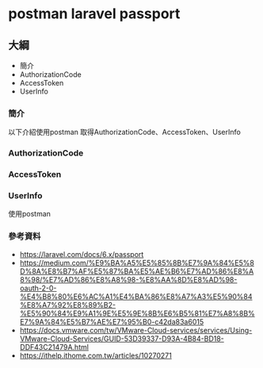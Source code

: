 # postman laravel passport

## 大綱

- 簡介
- AuthorizationCode
- AccessToken
- UserInfo

### 簡介

以下介紹使用postman 取得AuthorizationCode、AccessToken、UserInfo

### AuthorizationCode



### AccessToken

### UserInfo

使用postman 

### 參考資料

- https://laravel.com/docs/6.x/passport
- https://medium.com/%E9%BA%A5%E5%85%8B%E7%9A%84%E5%8D%8A%E8%B7%AF%E5%87%BA%E5%AE%B6%E7%AD%86%E8%A8%98/%E7%AD%86%E8%A8%98-%E8%AA%8D%E8%AD%98-oauth-2-0-%E4%B8%80%E6%AC%A1%E4%BA%86%E8%A7%A3%E5%90%84%E8%A7%92%E8%89%B2-%E5%90%84%E9%A1%9E%E5%9E%8B%E6%B5%81%E7%A8%8B%E7%9A%84%E5%B7%AE%E7%95%B0-c42da83a6015
- https://docs.vmware.com/tw/VMware-Cloud-services/services/Using-VMware-Cloud-Services/GUID-53D39337-D93A-4B84-BD18-DDF43C21479A.html
- https://ithelp.ithome.com.tw/articles/10270271
